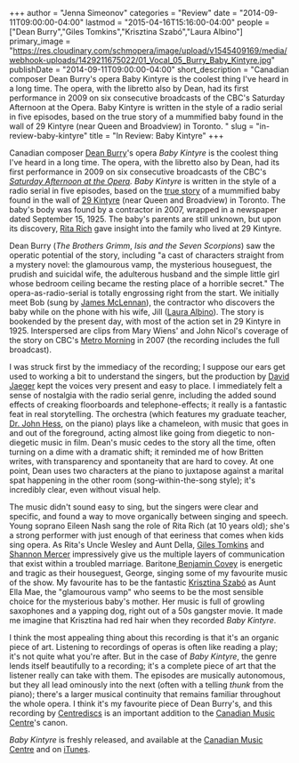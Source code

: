 +++
author = "Jenna Simeonov"
categories = "Review"
date = "2014-09-11T09:00:00-04:00"
lastmod = "2015-04-16T15:16:00-04:00"
people = ["Dean Burry","Giles Tomkins","Krisztina Szabó","Laura Albino"]
primary_image = "https://res.cloudinary.com/schmopera/image/upload/v1545409169/media/webhook-uploads/1429211675022/01_Vocal_05_Burry_Baby_Kintyre.jpg"
publishDate = "2014-09-11T09:00:00-04:00"
short_description = "Canadian composer Dean Burry&#039;s opera Baby Kintyre is the coolest thing I&#039;ve heard in a long time. The opera, with the libretto also by Dean, had its first performance in 2009 on six consecutive broadcasts of the CBC&#039;s Saturday Afternoon at the Opera. Baby Kintyre is written  in the style of a radio serial in five episodes, based on the true story of a mummified baby found in the wall of 29 Kintyre (near Queen and Broadview) in Toronto. "
slug = "in-review-baby-kintyre"
title = "In Review: Baby Kintyre"
+++

Canadian composer [Dean Burry](http://www.deanburry.com/)'s opera _Baby Kintyre_ is the coolest thing I've heard in a long time. The opera, with the libretto also by Dean, had its first performance in 2009 on six consecutive broadcasts of the CBC's _[Saturday Afternoon at the Opera](http://music.cbc.ca/#/Saturday-Afternoon-at-the-Opera). Baby Kintyre_ is written in the style of a radio serial in five episodes, based on the [true story](http://www.thestar.com/news/gta/2007/09/24/does_mummified_baby_have_living_cousin.html) of a mummified baby found in the wall of [29 Kintyre](https://www.google.ca/maps/place/29+Kintyre+Ave,+Toronto,+ON+M4M+1M3/@43.6605788,-79.3498281,17z/data=!3m1!4b1!4m2!3m1!1s0x89d4cb6e83be421f:0x38b766de657822ad) (near Queen and Broadview) in Toronto. The baby's body was found by a contractor in 2007, wrapped in a newspaper dated September 15, 1925\. The baby's parents are still unknown, but upon its discovery, [Rita Rich](http://www.thestar.com/news/gta/2007/09/24/does_mummified_baby_have_living_cousin.html) gave insight into the family who lived at 29 Kintyre.

Dean Burry (_The Brothers Grimm_, _Isis and the Seven Scorpions_) saw the operatic potential of the story, including "a cast of characters straight from a mystery novel: the glamourous vamp, the mysterious houseguest, the prudish and suicidal wife, the adulterous husband and the simple little girl whose bedroom ceiling became the resting place of a horrible secret." The opera-as-radio-serial is totally engrossing right from the start. We initially meet Bob (sung by [James McLennan](http://www.jamesmclennan.com/)), the contractor who discovers the baby while on the phone with his wife, Jill ([Laura Albino](http://www.lauraalbino.com/)). The story is bookended by the present day, with most of the action set in 29 Kintyre in 1925\. Interspersed are clips from Mary Wiens' and John Nicol's coverage of the story on CBC's [Metro Morning](http://www.cbc.ca/metromorning/) in 2007 (the recording includes the full broadcast).

I was struck first by the immediacy of the recording; I suppose our ears get used to working a bit to understand the singers, but the production by [David Jaeger](http://www.musiccentre.ca/node/37220/biography) kept the voices very present and easy to place. I immediately felt a sense of nostalgia with the radio serial genre, including the added sound effects of creaking floorboards and telephone-effects; it really is a fantastic feat in real storytelling. The orchestra (which features my graduate teacher, [Dr. John Hess](http://www.musicaltoronto.org/2013/02/08/sad-news-torontos-queen-of-puddings-music-theatre-to-cease-operations-at-end-of-season/), on the piano) plays like a chameleon, with music that goes in and out of the foreground, acting almost like going from diegetic to non-diegetic music in film. Dean's music cedes to the story all the time, often turning on a dime with a dramatic shift; it reminded me of how Britten writes, with transparency and spontaneity that are hard to covey. At one point, Dean uses two characters at the piano to juxtapose against a marital spat happening in the other room (song-within-the-song style); it's incredibly clear, even without visual help.

The music didn't sound easy to sing, but the singers were clear and specific, and found a way to move organically between singing and speech. Young soprano Eileen Nash sang the role of Rita Rich (at 10 years old); she's a strong performer with just enough of that eeriness that comes when kids sing opera. As Rita's Uncle Wesley and Aunt Della, [Giles Tomkins](http://www.gilestomkins.com/) and [Shannon Mercer](http://www.shannonmercer.com/) impressively give us the multiple layers of communication that exist within a troubled marriage. Baritone[ Benjamin Covey](http://www.domoneyartists.com/Baritone/Covey_Bio/covey_bio.html) is energetic and tragic as their houseguest, George, singing some of my favourite music of the show. My favourite has to be the fantastic [Krisztina Szabó](http://www.krisztinaszabo.com/) as Aunt Ella Mae, the "glamourous vamp" who seems to be the most sensible choice for the mysterious baby's mother. Her music is full of growling saxophones and a yapping dog, right out of a 50s gangster movie. It made me imagine that Krisztina had red hair when they recorded _Baby Kintyre_.

I think the most appealing thing about this recording is that it's an organic piece of art. Listening to recordings of operas is often like reading a play; it's not quite what you're after. But in the case of _Baby Kintyre_, the genre lends itself beautifully to a recording; it's a complete piece of art that the listener really can take with them. The episodes are musically autonomous, but they all lead ominously into the next (often with a telling _thunk_ from the piano); there's a larger musical continuity that remains familiar throughout the whole opera. I think it's my favourite piece of Dean Burry's, and this recording by [Centrediscs](http://www.musiccentre.ca/recordings/centrediscs) is an important addition to the [Canadian Music Centre](http://www.musiccentre.ca/)'s canon.

_Baby Kintyre_ is freshly released, and available at the [Canadian Music Centre](http://www.musiccentre.ca/node/123392) and on [iTunes](https://itunes.apple.com/ca/album/dean-burry-baby-kintyre/id909653710).
